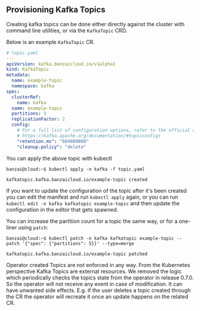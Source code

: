 ## Provisioning Kafka Topics

Creating kafka topics can be done either directly against the cluster with command line utilities, or via the `KafkaTopic` CRD.

Below is an example `KafkaTopic` CR.

```yaml
# topic.yaml
---
apiVersion: kafka.banzaicloud.io/v1alpha1
kind: KafkaTopic
metadata:
  name: example-topic
  namespace: kafka
spec:
  clusterRef:
    name: kafka
  name: example-topic
  partitions: 3
  replicationFactor: 2
  config:
    # For a full list of configuration options, refer to the official documentation.
    # https://kafka.apache.org/documentation/#topicconfigs
    "retention.ms": "604800000"
    "cleanup.policy": "delete"
```

You can apply the above topic with kubectl

```shell
banzai@cloud:~$ kubectl apply -n kafka -f topic.yaml

kafkatopic.kafka.banzaicloud.io/example-topic created
```

If you want to update the configuration of the topic after it's been created you can edit the manifest
and run `kubectl apply` again, or you can run `kubectl edit -n kafka kafkatopic example-topic` and then update
the configuration in the editor that gets spawned.

You can increase the partition count for a topic the same way, or for a one-liner using `patch`:

```shell
banzai@cloud:~$ kubectl patch -n kafka kafkatopic example-topic --patch '{"spec": {"partitions": 5}}' --type=merge

kafkatopic.kafka.banzaicloud.io/example-topic patched
```

Operator created Topics are not enforced in any way. From the Kubernetes perspective Kafka Topics are external resources.
We removed the logic which periodically checks the topics state from the operator in release 0.7.0. 
So the operator will not receive any event in case of modification.
It can have unwanted side effects. E.g. if the user deletes a topic created through the CR the operator will recreate it once an update happens on the related CR.
